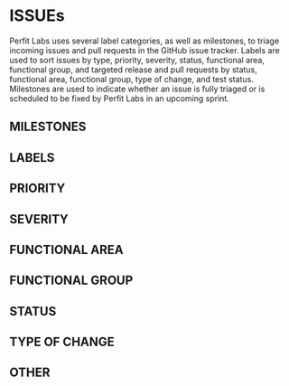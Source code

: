 # ISSUEs

Perfit Labs uses several label categories, as well as milestones, to triage incoming issues and pull requests in the GitHub issue tracker. Labels are used to sort issues by type, priority, severity, status, functional area, functional group, and targeted release and pull requests by status, functional area, functional group, type of change, and test status. Milestones are used to indicate whether an issue is fully triaged or is scheduled to be fixed by Perfit Labs in an upcoming sprint.


## MILESTONES





## LABELS






## PRIORITY






## SEVERITY






## FUNCTIONAL AREA






## FUNCTIONAL GROUP






## STATUS







## TYPE OF CHANGE








## OTHER






